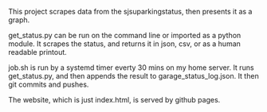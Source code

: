 This project scrapes data from the sjsuparkingstatus, then presents it as a graph.

get_status.py can be run on the command line or imported as a python module. It scrapes the status, and returns it in json, csv, or as a human readable printout.

job.sh is run by a systemd timer everty 30 mins on my home server. It runs get_status.py, and then appends the result to garage_status_log.json. It then git commits and pushes.

The website, which is just index.html, is served by github pages.